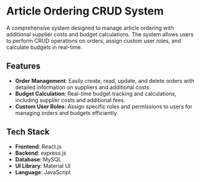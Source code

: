 # Article Ordering CRUD System

A comprehensive system designed to manage article ordering with additional supplier costs and budget calculations. The system allows users to perform CRUD operations on orders, assign custom user roles, and calculate budgets in real-time.

## Features
- **Order Management**: Easily create, read, update, and delete orders with detailed information on suppliers and additional costs.
- **Budget Calculation**: Real-time budget tracking and calculations, including supplier costs and additional fees.
- **Custom User Roles**: Assign specific roles and permissions to users for managing orders and budgets efficiently.

## Tech Stack
- **Frontend**: React.js
- **Backend**: express.js
- **Database**: MySQL
- **UI Library**: Material UI
- **Language**: JavaScript

